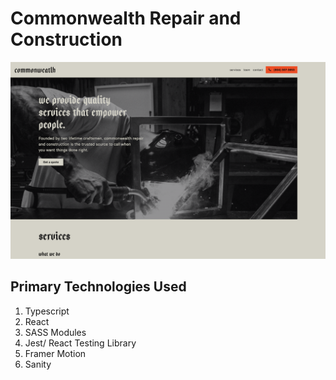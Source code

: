 # Commonwealth Repair and Construction

![Screenshot of hompage](./commonwealth-screenshot.png)

## Primary Technologies Used

1. Typescript
2. React
3. SASS Modules
4. Jest/ React Testing Library
5. Framer Motion
6. Sanity
